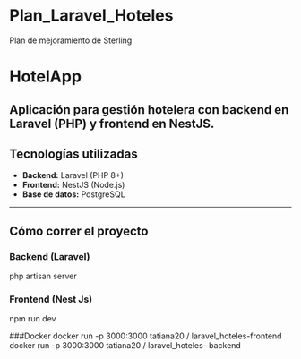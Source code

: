 # Plan_Laravel_Hoteles
Plan de mejoramiento de Sterling

# HotelApp
Aplicación para gestión hotelera con backend en Laravel (PHP) y frontend en NestJS.
---

## Tecnologías utilizadas

- **Backend:** Laravel (PHP 8+)
- **Frontend:** NestJS (Node.js)
- **Base de datos:** PostgreSQL

---

## Cómo correr el proyecto

### Backend (Laravel)
php artisan server 

### Frontend (Nest Js)
npm run dev

###Docker 
docker run -p 3000:3000 tatiana20 / laravel_hoteles-frontend
docker run -p 3000:3000 tatiana20 / laravel_hoteles- backend
   
